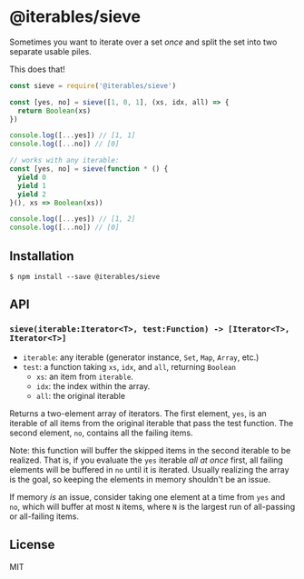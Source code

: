 # @iterables/sieve

Sometimes you want to iterate over a set _once_ and split the set into two
separate usable piles.

This does that!

```javascript
const sieve = require('@iterables/sieve')

const [yes, no] = sieve([1, 0, 1], (xs, idx, all) => {
  return Boolean(xs)
})

console.log([...yes]) // [1, 1]
console.log([...no]) // [0]

// works with any iterable:
const [yes, no] = sieve(function * () {
  yield 0
  yield 1
  yield 2
}(), xs => Boolean(xs))

console.log([...yes]) // [1, 2]
console.log([...no]) // [0]
```

## Installation

```
$ npm install --save @iterables/sieve
```

## API

### `sieve(iterable:Iterator<T>, test:Function) -> [Iterator<T>, Iterator<T>]`

* `iterable`: any iterable (generator instance, `Set`, `Map`, `Array`, etc.)
* `test`: a function taking `xs`, `idx`, and `all`, returning `Boolean`
  * `xs`: an item from `iterable`.
  * `idx`: the index within the array.
  * `all`: the original iterable

Returns a two-element array of iterators. The first element, `yes`, is an
iterable of all items from the original iterable that pass the test function.
The second element, `no`, contains all the failing items.

Note: this function will buffer the skipped items in the second iterable to be
realized. That is, if you evaluate the `yes` iterable *all at once* first, all
failing elements will be buffered in `no` until it is iterated. Usually realizing
the array is the goal, so keeping the elements in memory shouldn't be an issue.

If memory _is_ an issue, consider taking one element at a time from `yes` and
`no`, which will buffer at most `N` items, where `N` is the largest run of
all-passing or all-failing items.

## License

MIT
